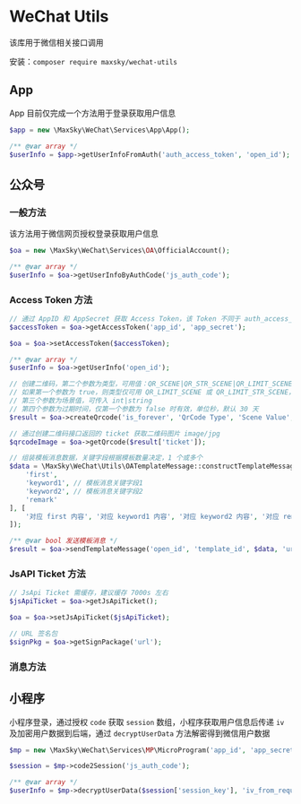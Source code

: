 # WeChat Utils

该库用于微信相关接口调用

安装：`composer require maxsky/wechat-utils`

## App

App 目前仅完成一个方法用于登录获取用户信息

```php
$app = new \MaxSky\WeChat\Services\App\App();

/** @var array */
$userInfo = $app->getUserInfoFromAuth('auth_access_token', 'open_id');
```



## 公众号

### 一般方法

该方法用于微信网页授权登录获取用户信息

```php
$oa = new \MaxSky\WeChat\Services\OA\OfficialAccount();

/** @var array */
$userInfo = $oa->getUserInfoByAuthCode('js_auth_code');
```

### Access Token 方法

```php
// 通过 AppID 和 AppSecret 获取 Access Token，该 Token 不同于 auth_access_token，需缓存，建议缓存 7000s 左右
$accessToken = $oa->getAccessToken('app_id', 'app_secret');

$oa = $oa->setAccessToken($accessToken);

/** @var array */
$userInfo = $oa->getUserInfo('open_id');

// 创建二维码，第二个参数为类型，可用值：QR_SCENE|QR_STR_SCENE|QR_LIMIT_SCENE|QR_LIMIT_STR_SCENE
// 如果第一个参数为 true，则类型仅可用 QR_LIMIT_SCENE 或 QR_LIMIT_STR_SCENE，反之亦然
// 第三个参数为场景值，可传入 int|string
// 第四个参数为过期时间，仅第一个参数为 false 时有效，单位秒，默认 30 天
$result = $oa->createQrcode('is_forever', 'QrCode Type', 'Scene Value', 2592000);

// 通过创建二维码接口返回的 ticket 获取二维码图片 image/jpg
$qrcodeImage = $oa->getQrcode($result['ticket']);

// 组装模板消息数据，关键字段根据模板数量决定，1 个或多个
$data = \MaxSky\WeChat\Utils\OATemplateMessage::constructTemplateMessage([
    'first',
    'keyword1', // 模板消息关键字段1
    'keyword2', // 模板消息关键字段2
    'remark'
], [
    '对应 first 内容', '对应 keyword1 内容', '对应 keyword2 内容', '对应 remark 内容'
]);

/** @var bool 发送模板消息 */
$result = $oa->sendTemplateMessage('open_id', 'template_id', $data, 'url');
```

### JsAPI Ticket 方法

```php
// JsApi Ticket 需缓存，建议缓存 7000s 左右
$jsApiTicket = $oa->getJsApiTicket();

$oa = $oa->setJsApiTicket($jsApiTicket);

// URL 签名包
$signPkg = $oa->getSignPackage('url');
```

### 消息方法



## 小程序

小程序登录，通过授权 `code` 获取 `session` 数组，小程序获取用户信息后传递 `iv` 及加密用户数据到后端，通过 `decryptUserData` 方法解密得到微信用户数据

```php
$mp = new \MaxSky\WeChat\Services\MP\MicroProgram('app_id', 'app_secret');

$session = $mp->code2Session('js_auth_code');

/** @var array */
$userInfo = $mp->decryptUserData($session['session_key'], 'iv_from_request', 'encrypted_data_from_request');
```

